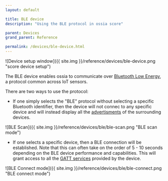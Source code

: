 ```yaml
---
layout: default

title: BLE device
description: "Using the BLE protocol in ossia score"

parent: Devices
grand_parent: Reference

permalink: /devices/ble-device.html
---
```


![Device setup window]({{ site.img }}/reference/devices/ble-device.png "score device setup")

The BLE device enables ossia to communicate over [Bluetooth Low Energy](https://en.wikipedia.org/wiki/Bluetooth_Low_Energy), a protocol 
common across IoT sensors.

There are two ways to use the protocol: 

- If one simply selects the "BLE" protocol without selecting a specific Bluetooth identifier, then the device
will not connec to any specific device and will instead display all the [advertisments](https://novelbits.io/bluetooth-low-energy-advertisements-part-1/) of the surrounding devices.

![BLE Scan]({{ site.img }}/reference/devices/ble/ble-scan.png "BLE scan mode")

- If one selects a specific device, then a BLE connection will be established.
Note that this can often take on the order of 5 - 10 seconds depending on the BLE device performance and capabilities.
This will grant access to all the [GATT services](https://learn.adafruit.com/introduction-to-bluetooth-low-energy/gatt) provided by the device.

![BLE Connect mode]({{ site.img }}/reference/devices/ble/ble-connect.png "BLE connect mode")
